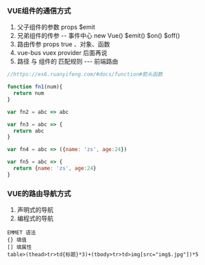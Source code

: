 ### VUE组件的通信方式

1. 父子组件的参数 props  $emit
2. 兄弟组件的传参  -- 事件中心  new Vue()     $emit()  $on()  $off()
3. 路由传参   props    true 、对象、函数
4. vue-bus   vuex  provider  后面再说
5. 路径 与 组件的 匹配规则 --- 前端路由



```js
//https://es6.ruanyifeng.com/#docs/function#箭头函数

function fn1(num){
  return num
}

var fn2 = abc => abc

var fn3 = abc => {
  return abc
}

var fn4 = abc => ({name: 'zs', age:24})

var fn5 = abc => {
  return {name: 'zs', age:24}
}
```



### VUE的路由导航方式

1. 声明式的导航
2. 编程式的导航



```
EMMET 语法
{} 填值  
[] 填属性
table>(thead>tr>td{标题}*3)+(tbody>tr>td>img[src="img$.jpg"])*5
```

